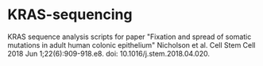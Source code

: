 # KRAS-sequencing
KRAS sequence analysis scripts for paper "Fixation and spread of somatic mutations in adult human colonic epithelium" Nicholson et al. Cell Stem Cell 2018 Jun 1;22(6):909-918.e8. doi: 10.1016/j.stem.2018.04.020.
